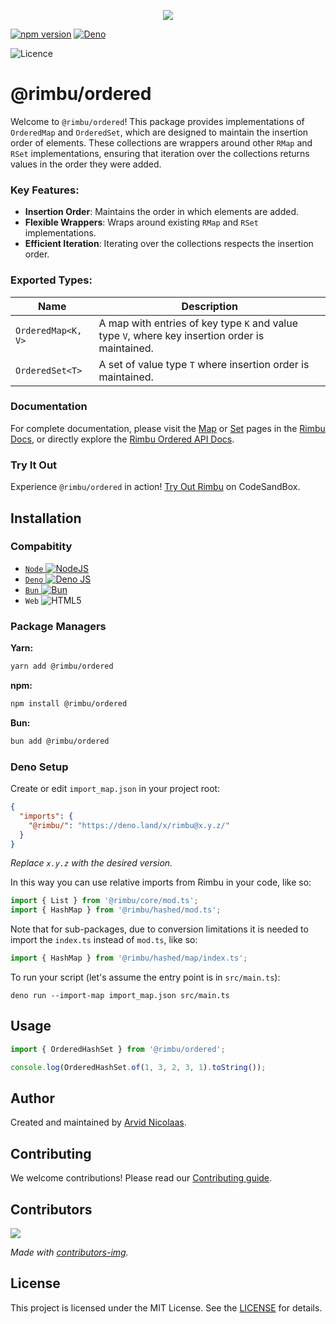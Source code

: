 <p align="center">
    <img src="https://github.com/rimbu-org/rimbu/raw/main/assets/rimbu_logo.svg" />
</p>

[![npm version](https://badge.fury.io/js/@rimbu%2Fordered.svg)](https://www.npmjs.com/package/@rimbu/ordered) [![Deno](https://shield.deno.dev/x/rimbu)](http://deno.land/x/rimbu)

![Licence](https://img.shields.io/github/license/rimbu-org/rimbu)

# @rimbu/ordered

Welcome to `@rimbu/ordered`! This package provides implementations of `OrderedMap` and `OrderedSet`, which are designed to maintain the insertion order of elements. These collections are wrappers around other `RMap` and `RSet` implementations, ensuring that iteration over the collections returns values in the order they were added.

### Key Features:

- **Insertion Order**: Maintains the order in which elements are added.
- **Flexible Wrappers**: Wraps around existing `RMap` and `RSet` implementations.
- **Efficient Iteration**: Iterating over the collections respects the insertion order.

### Exported Types:

| Name               | Description                                                                                     |
| ------------------ | ----------------------------------------------------------------------------------------------- |
| `OrderedMap<K, V>` | A map with entries of key type `K` and value type `V`, where key insertion order is maintained. |
| `OrderedSet<T>`    | A set of value type `T` where insertion order is maintained.                                    |

### Documentation

For complete documentation, please visit the [Map](https://rimbu.org/docs/collections/map) or [Set](https://rimbu.org/docs/collections/set) pages in the [Rimbu Docs](https://rimbu.org), or directly explore the [Rimbu Ordered API Docs](https://rimbu.org/api/rimbu/ordered).

### Try It Out

Experience `@rimbu/ordered` in action! [Try Out Rimbu](https://codesandbox.io/s/github/vitoke/rimbu-sandbox/tree/main?previewwindow=console&view=split&editorsize=65&moduleview=1&module=/src/index.ts) on CodeSandBox.

## Installation

### Compabitity

- [`Node` ![NodeJS](https://img.shields.io/badge/node.js-6DA55F?logo=node.js&logoColor=white)](https://nodejs.org)
- [`Deno` ![Deno JS](https://img.shields.io/badge/deno%20js-000000?logo=deno&logoColor=white)](https://deno.com/runtime)
- [`Bun` ![Bun](https://img.shields.io/badge/Bun-%23000000.svg?logoColor=white)](https://bun.sh/)
- `Web` ![HTML5](https://img.shields.io/badge/html5-%23E34F26.svg?logoColor=white)

### Package Managers

**Yarn:**

```sh
yarn add @rimbu/ordered
```

**npm:**

```sh
npm install @rimbu/ordered
```

**Bun:**

```sh
bun add @rimbu/ordered
```

### Deno Setup

Create or edit `import_map.json` in your project root:

```json
{
  "imports": {
    "@rimbu/": "https://deno.land/x/rimbu@x.y.z/"
  }
}
```

_Replace `x.y.z` with the desired version._

In this way you can use relative imports from Rimbu in your code, like so:

```ts
import { List } from '@rimbu/core/mod.ts';
import { HashMap } from '@rimbu/hashed/mod.ts';
```

Note that for sub-packages, due to conversion limitations it is needed to import the `index.ts` instead of `mod.ts`, like so:

```ts
import { HashMap } from '@rimbu/hashed/map/index.ts';
```

To run your script (let's assume the entry point is in `src/main.ts`):

`deno run --import-map import_map.json src/main.ts`

## Usage

```ts
import { OrderedHashSet } from '@rimbu/ordered';

console.log(OrderedHashSet.of(1, 3, 2, 3, 1).toString());
```

## Author

Created and maintained by [Arvid Nicolaas](https://github.com/vitoke).

## Contributing

We welcome contributions! Please read our [Contributing guide](https://github.com/rimbu-org/rimbu/blob/main/CONTRIBUTING.md).

## Contributors

<img src = "https://contrib.rocks/image?repo=rimbu-org/rimbu"/>

_Made with [contributors-img](https://contrib.rocks)._

## License

This project is licensed under the MIT License. See the [LICENSE](./LICENSE) for details.
